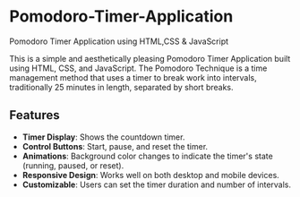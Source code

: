 # Pomodoro-Timer-Application
Pomodoro Timer Application using HTML,CSS &amp; JavaScript


This is a simple and aesthetically pleasing Pomodoro Timer Application built using HTML, CSS, and JavaScript. The Pomodoro Technique is a time management method that uses a timer to break work into intervals, traditionally 25 minutes in length, separated by short breaks.

## Features

- **Timer Display**: Shows the countdown timer.
- **Control Buttons**: Start, pause, and reset the timer.
- **Animations**: Background color changes to indicate the timer's state (running, paused, or reset).
- **Responsive Design**: Works well on both desktop and mobile devices.
- **Customizable**: Users can set the timer duration and number of intervals.

